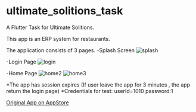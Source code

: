 # ultimate_solitions_task

A Flutter Task for Ultimate Solitions.

This app is an ERP system for restaurants.

The application consists of 3 pages.
-Splash Screen
![splash](https://user-images.githubusercontent.com/127307051/224324626-ea7692de-7693-42d4-b96f-dec358a4a6b5.png)

-Login Page
![login](https://user-images.githubusercontent.com/127307051/224324684-9f29d1cc-99d1-4b90-84f4-aaf9e0472525.png)

-Home Page
![home2](https://user-images.githubusercontent.com/127307051/224581209-7c6ba377-e582-4a91-9af6-c59ec50add7d.png)
![home3](https://user-images.githubusercontent.com/127307051/224581213-11bb0cbe-2405-4a4d-92e5-58928e4000ce.png)

*The app has session expires (If user leave the app for 3 minutes , the app return the login page)
*Credentials for test:
userId=1010 password:1






[Original App on AppStore](https://apps.apple.com/cy/app/onyx-orders-delivery/id1524308854?l=tr)




